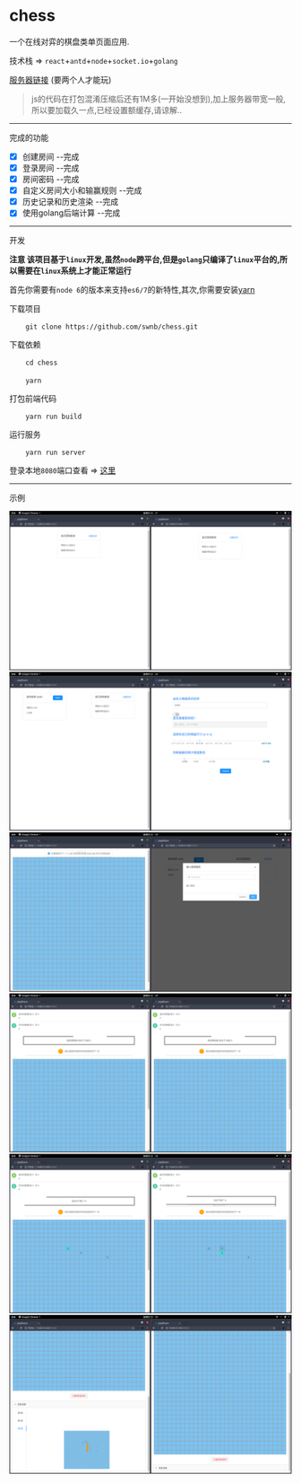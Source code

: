 # chess

一个在线对弈的棋盘类单页面应用.

技术栈 => `react`+`antd`+`node`+`socket.io`+`golang`

[服务器链接](http://116.85.51.240:8080/) (要两个人才能玩)
>js的代码在打包混淆压缩后还有1M多(一开始没想到),加上服务器带宽一般,所以要加载久一点,已经设置额缓存,请谅解..

***
完成的功能
- [x] 创建房间 --完成
- [x] 登录房间 --完成
- [x] 房间密码 --完成
- [x] 自定义房间大小和输赢规则 --完成
- [x] 历史记录和历史渲染 --完成
- [x] 使用golang后端计算 --完成

***
开发

**注意 该项目基于`linux`开发,虽然`node`跨平台,但是`golang`只编译了`linux`平台的,所以需要在`linux`系统上才能正常运行**

首先你需要有`node 6`的版本来支持`es6/7`的新特性,其次,你需要安装[yarn](https://yarnpkg.com/en/docs/install)

下载项目
```shell
    git clone https://github.com/swnb/chess.git
```

下载依赖
```shell
    cd chess

    yarn 
```

打包前端代码
```shell
    yarn run build
```

运行服务

```shell
    yarn run server
```

登录本地`8080`端口查看 => [这里](http://localhost:8080/)


***
示例

![创建房间](./picture/pic1.png)
![定义房间](./picture/pic2.png)
![进入房间](./picture/pic3.png)
![对弈](./picture/pic4.png)
![](./picture/pic5.png)
![历史记录](./picture/pic6.png)